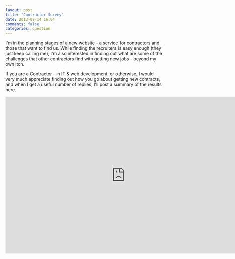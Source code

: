 ```yaml
---
layout: post
title: "Contractor Survey"
date: 2013-08-14 16:04
comments: false
categories: question
---
```

I'm in the planning stages of a new website - a service for contractors and those that want to find us. While finding the recruiters is easy enough (they just keep calling me), I'm also interested in finding out what are some of the challenges that other contractors find with getting new jobs - beyond my own itch.

If you are a Contractor - in IT & web development, or otherwise, I would very much appreciate finding out how you go about getting new contracts, and when I get a useful number of replies, I'll post a summary of the results here.

<iframe src="https://docs.google.com/forms/d/1NxmYEx8gM8Ui7fZhXja9gnUqDy_5QTAIV4OfW0dqW9E/viewform?embedded=true" width="760" height="500" frameborder="0" marginheight="0" marginwidth="0">Loading...</iframe>
